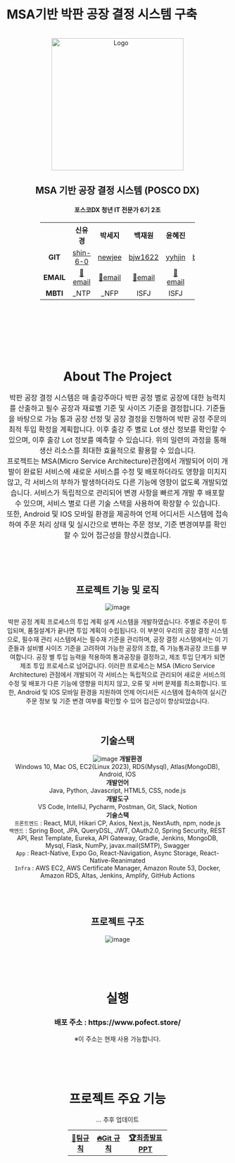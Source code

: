 # MSA기반 박판 공장 결정 시스템 구축




<!-- PROJECT LOGO -->
<br />
<div align="center">
  <a href="https://github.com/POFECT">
    <img src="https://github.com/POFECT/Factory-Decision-System/assets/96154444/ef96d23c-a5c3-4ad1-af5d-10d3f55bfb39" alt="Logo" width="300">
  </a>

  <h2 align="center">MSA 기반 공장 결정 시스템 (POSCO DX)</h3>

  <div style="margin: auto; width: 70%;">
    <h4>포스코DX 청년 IT 전문가 6기 2조 </h4> 
    <table style="align-items: center;text-align: center;">
      <tr>
        <th></th>
        <th>신유경</th>
        <th>박세지</th>
        <th>백재원</th>
        <th>윤혜진</th>
        <th>최진영</th>
      </tr>
      <tr>
        <td><strong>GIT</strong></td>
        <td><a href="https://github.com/shin-6-0">shin-6-0</a></td>
        <td><a href="https://github.com/newjee">newjee</a></td>
        <td><a href="https://github.com/bjw1622">bjw1622</a></td>
        <td><a href="https://github.com/yyhjin">yyhjin</a></td>
        <td><a href="https://github.com/bongdaring">bongdaring</a></td>
      </tr>
      <tr>
        <td><strong>EMAIL</strong></td>
        <td><a href="cheerup313@naver.com">📧email</a></td>
        <td><a href="s2cherryy@gmail.com">📧email</a></td>
        <td><a href="bjw1622@gmail.com">📧email</a></td>
        <td><a href="wendy0301666@gmail.com">📧email</a></td>
        <td><a href="chlwlsdud258@gmail.com">📧email</a></td>
      </tr>
      <tr>
        <td><strong>MBTI</strong></td>
        <td>_NTP</td>
        <td>_NFP</td>
        <td>ISFJ</td>
        <td>ISFJ</td>
        <td>INFP</td>
      </tr>
    </table>
    </div>


<br><br><br>
<br><br><br>


<!-- ABOUT THE PROJECT -->
# About The Project
<p style="font-size: 16px">박판 공장 결정 시스템은 매 출강주마다 박판 공정 별로 공장에 대한 능력치를 산출하고 필수 공장과 재료별 기준 및 사이즈 기준을 결정합니다. 기준들을 바탕으로 가능 통과 공장 선정 및 공장 결정을 진행하여 박판 공정 주문의 최적 투입 확정을 계획합니다. 이후 출강 주 별로 Lot 생산 정보를 확인할 수 있으며, 이후 출강 Lot 정보를 예측할 수 있습니다. 위의 일련의 과정을 통해 생산 리소스를 최대한 효율적으로 활용할 수 있습니다.<br>
프로젝트는 MSA(Micro Service Architecture)관점에서 개발되어 이미 개발이 완료된 서비스에 새로운 서비스를 수정 및 배포하더라도 영향을 미치지 않고, 각 서비스의 부하가 발생하더라도 다른 기능에 영향이 없도록 개발되었습니다. 서비스가 독립적으로 관리되어 변경 사항을 빠르게 개발 후 배포할 수 있으며, 서비스 별로 다른 기술 스택을 사용하여 확장할 수 있습니다.<br>
또한, Android 및 IOS 모바일 환경을 제공하여 언제 어디서든 시스템에 접속하여 주문 처리 상태 및 실시간으로 변하는 주문 정보, 기준 변경여부를 확인할 수 있어 접근성을 향상시켰습니다.
</p>
<br><br><br>

## 프로젝트 기능 및 로직
![image](https://github.com/POFECT/Factory-Decision-System/assets/96154444/77617a25-bcf8-4506-8d1b-3f0e1ccf200d)

박판 공정 계획 프로세스의 투입 계획 설계 시스템을 개발하였습니다. 주별로 주문이 투입되며, 품질설계가 끝나면 투입 계획이 수립됩니다. 이 부분이 우리의 공장 결정 시스템으로, 필수재 관리 시스템에서는 필수재 기준을 관리하며, 공장 결정 시스템에서는 이 기준들과 설비별 사이즈 기준을 고려하여 가능한 공장의 조합, 즉 가능통과공장 코드를 부여합니다. 공장 별 투입 능력을 적용하여 통과공장을 결정하고, 제조 투입 단계가 되면 제조 투입 프로세스로 넘어갑니다.
이러한 프로세스는 MSA (Micro Service Architecture) 관점에서 개발되어 각 서비스는 독립적으로 관리되어 새로운 서비스의 수정 및 배포가 다른 기능에 영향을 미치지 않고, 오류 및 서버 문제를 최소화합니다.
또한, Android 및 IOS 모바일 환경을 지원하여 언제 어디서든 시스템에 접속하여 실시간 주문 정보 및 기준 변경 여부를 확인할 수 있어 접근성이 향상되었습니다.
<br><br><br>

## 기술스택
![image](https://github.com/POFECT/Factory-Decision-System/assets/96154444/78e54da1-201b-46f3-9e34-c369be18fb3f)
**개발환경**<br> Windows 10, Mac OS, EC2(Linux 2023), RDS(Mysql), Atlas(MongoDB),  Android, IOS<br>
**개발언어**<br> Java, Python, Javascript, HTML5, CSS, node.js<br>
**개발도구**<br> VS Code, IntelliJ, Pycharm, Postman, Git, Slack, Notion<br>
**기술스택**<Br>
`프론트엔드` : React, MUI, Hikari CP, Axios, Next.js, NextAuth, npm, node.js<br>
     `백엔드` : Spring Boot, JPA, QueryDSL, JWT, OAuth2.0, Spring Security, REST API, Rest Template, Eureka, API Gateway, Gradle, Jenkins, MongoDB, Mysql, Flask, NumPy, javax.mail(SMTP), Swagger<br>
     `App` : React-Native, Expo Go, React-Navigation, Async Storage, React-Native-Reanimated<br>
     `Infra` : AWS EC2, AWS Certificate Manager, Amazon Route 53, Docker, Amazon RDS, Altas, Jenkins, Amplify, GitHub Actions<br>
<br><br><br>

## 프로젝트 구조
![image](https://github.com/POFECT/Factory-Decision-System/assets/96154444/9c4627dd-3776-4b5c-9cfb-ab1e97cbaf34)


<br><br><br>

# 실행
<h3>배포 주소 : https://www.pofect.store/</h3>
※이 주소는 현재 사용 가능합니다. 

<br><br><br>
# 프로젝트 주요 기능
... 추후 업데이트



<table style="margin: auto; width: 45%;">
    <tr>
        <th>
            <a href="https://github.com/POFECT/Factory-Decision-System/wiki/%F0%9F%93%8C%ED%8C%80-%EA%B7%9C%EC%B9%99">📌팀규칙</a> 
        </th>
        <th>
            <a href="https://github.com/POFECT/Factory-Decision-System/wiki/%F0%9F%94%A5GIT-%EA%B7%9C%EC%B9%99">🔥Git 규칙</a>
        </th>
        <th>
            <a href="https://www.canva.com/design/DAF6NDWs7yo/ESr3rvpLgHooK57XKEAr-Q/view?utm_content=DAF6NDWs7yo&utm_campaign=designshare&utm_medium=link&utm_source=editor">🏆최종발표PPT</a>
        </th>
    </tr>
</table>
</div>
